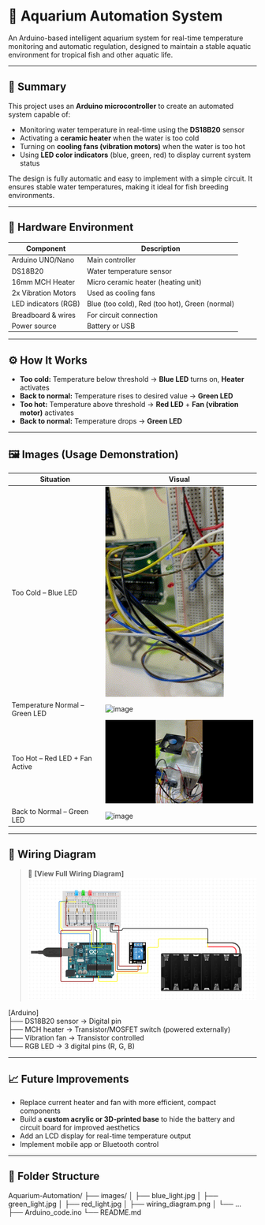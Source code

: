 # 🐠 Aquarium Automation System

An Arduino-based intelligent aquarium system for real-time temperature monitoring and automatic regulation, designed to maintain a stable aquatic environment for tropical fish and other aquatic life.

---

## 📌 Summary

This project uses an **Arduino microcontroller** to create an automated system capable of:
- Monitoring water temperature in real-time using the **DS18B20** sensor
- Activating a **ceramic heater** when the water is too cold
- Turning on **cooling fans (vibration motors)** when the water is too hot
- Using **LED color indicators** (blue, green, red) to display current system status

The design is fully automatic and easy to implement with a simple circuit. It ensures stable water temperatures, making it ideal for fish breeding environments.

---

## 🧰 Hardware Environment

| Component               | Description                                   |
|------------------------|------------------------------------------------|
| Arduino UNO/Nano       | Main controller                                |
| DS18B20                | Water temperature sensor                       |
| 16mm MCH Heater        | Micro ceramic heater (heating unit)            |
| 2x Vibration Motors    | Used as cooling fans                           |
| LED indicators (RGB)   | Blue (too cold), Red (too hot), Green (normal) |
| Breadboard & wires     | For circuit connection                         |
| Power source           | Battery or USB                                 |

---

## ⚙️ How It Works

- **Too cold:** Temperature below threshold → **Blue LED** turns on, **Heater** activates
- **Back to normal:** Temperature rises to desired value → **Green LED**
- **Too hot:** Temperature above threshold → **Red LED** + **Fan (vibration motor)** activates
- **Back to normal:** Temperature drops → **Green LED**

---

## 🖼️ Images (Usage Demonstration)

| Situation                         | Visual                                                                                               |
|----------------------------------|-------------------------------------------------------------------------------------------------------|
| Too Cold – Blue LED              | ![image](https://github.com/DennisHsu716/project1.github.io/blob/main/image/gif/warm.gif)             |
| Temperature Normal – Green LED   | ![image](https://github.com/DennisHsu716/project1.github.io/blob/main/image/gif/blue%20to%20green.gif)|
| Too Hot – Red LED + Fan Active   | ![image](https://github.com/DennisHsu716/project1.github.io/blob/main/image/gif/fan%20work.gif)       |
| Back to Normal – Green LED       | ![image](https://github.com/DennisHsu716/project1.github.io/blob/main/image/gif/red%20to%20green.gif) |

---

## 🔌 Wiring Diagram

> 📁 **[View Full Wiring Diagram]**
 ![image](https://github.com/DennisHsu716/project1.github.io/blob/main/image/1.png)   

[Arduino]  
├── DS18B20 sensor → Digital pin  
├── MCH heater → Transistor/MOSFET switch (powered externally)  
├── Vibration fan → Transistor controlled  
└── RGB LED → 3 digital pins (R, G, B)  

---

## 📈 Future Improvements
* Replace current heater and fan with more efficient, compact components  
* Build a **custom acrylic or 3D-printed base** to hide the battery and circuit board for improved aesthetics  
* Add an LCD display for real-time temperature output  
* Implement mobile app or Bluetooth control

---

## 📁 Folder Structure
Aquarium-Automation/
├── images/
│ ├── blue_light.jpg
│ ├── green_light.jpg
│ ├── red_light.jpg
│ ├── wiring_diagram.png
│ └── ...
├── Arduino_code.ino
└──  README.md


